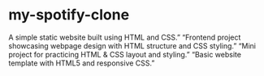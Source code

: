 # my-spotify-clone
A simple static website built using HTML and CSS.”  “Frontend project showcasing webpage design with HTML structure and CSS styling.”  “Mini project for practicing HTML &amp; CSS layout and styling.”  “Basic website template with HTML5 and responsive CSS.”
